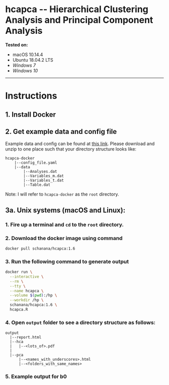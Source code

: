 # hcapca -- Hierarchical Clustering Analysis and Principal Component Analysis

**Tested on:**
* macOS 10.14.4
* Ubuntu 18.04.2 LTS
* _Windows 7_
* _Windows 10_

---

# Instructions

## 1. Install Docker

## 2. Get example data and config file
Example data and config can be found at [this link](https://uwmadison.box.com/s/ky874zpel8kby3yvwzsb1kthqbic9age). Please download and unzip to one place such that your directory structure looks like:  
```
hcapca-docker
    |--config_file.yaml
    |--data
        |--Analyses.dat
        |--Variables_m.dat
        |--Variables_t.dat
        |--Table.dat
```
Note: I will refer to `hcapca-docker` as the `root` directory.

## 3a. Unix systems (macOS and Linux):
 ### 1. Fire up a terminal and `cd` to the `root` directory. 
 ### 2. Download the docker image using command
  ```bash
  docker pull schanana/hcapca:1.6
  ```
 ### 3. Run the following command to generate output
  ```bash
  docker run \
    --interactive \
    --rm \
    --tty \
    --name hcapca \
    --volume $(pwd):/hp \
    --workdir /hp \
    schanana/hcapca:1.6 \
    hcapca.R
  ```

  ### 4. Open `output` folder to see a directory structure as follows:
  ```
  output
    |--report.html
    |--hca
    |   |--<lots_of>.pdf
    |
    |--pca
        |--<names_with_underscores>.html
        |--<folders_with_same_names>
  ```

  ### 5. Example output for b0